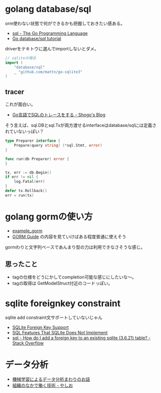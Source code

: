 # golang database/sql

orm使わない状態で何ができるかも把握しておきたい感ある。

- [sql - The Go Programming Language](https://golang.org/pkg/database/sql/)
- [Go database/sql tutorial](http://go-database-sql.org/)

driverをテキトウに選んでimportしないとダメ。

```go
// sqliteの場合
import (
	"database/sql"
	_ "github.com/mattn/go-sqlite3"
)
```

## tracer

これが面白い。

- [Go言語でSQLのトレースをする - Shogo's Blog](https://shogo82148.github.io/blog/2015/05/13/golang-sql-proxy/)

そう言えば、sql.DBとsql.Txが両方渡せるinterfaceはdatabase/sqlには定義されていないっぽい？

```go
type Preparer interface {
    Prepare(query string) (*sql.Stmt, error)
}

func run(db Preparer) error {
}

tx, err := db.Begin()
if err != nil {
    log.Fatal(err)
}
defer tx.Rollback()
err = run(tx)
```

# golang gormの使い方

- [example_gorm](example_gorm)
- [GORM Guide](http://jinzhu.me/gorm/) の内容を見ていけばある程度普通に使えそう

gormわりと文字列ベースであんまり型の力は利用できなさそうな感じ。

## 思ったこと

- tagの仕様をどうにかしてcompletion可能な感じにしたいな〜。
- tagの取得は GetModelStruct付近のコードっぽい。

# sqlite foreignkey constraint

sqlite add constraint文サポートしていないじゃん

- [SQLite Foreign Key Support](https://www.sqlite.org/foreignkeys.html)
- [SQL Features That SQLite Does Not Implement](https://www.sqlite.org/omitted.html)
- [sql - How do I add a foreign key to an existing sqlite (3.6.21) table? - Stack Overflow](http://stackoverflow.com/questions/1884818/how-do-i-add-a-foreign-key-to-an-existing-sqlite-3-6-21-table)

# データ分析

- [機械学習によるデータ分析まわりのお話](http://www.slideshare.net/canard0328/ss-44288984)
- [組織のなかで働く技術 - やしお](http://d.hatena.ne.jp/Yashio/20160910/1473500203)
